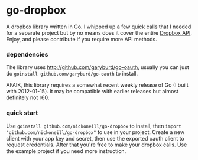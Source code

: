 # go-dropbox

A dropbox library written in Go. I whipped up a few quick calls that I needed for a separate project but by no means does it cover the entire [Dropbox API](https://www.dropbox.com/developers/reference/api). Enjoy, and please contribute if you require more API methods.

### dependencies

The library uses http://github.com/garyburd/go-oauth, usually you can just do `goinstall github.com/garyburd/go-oauth` to install.

AFAIK, this library requires a somewhat recent weekly release of Go (I built with 2012-01-15). It may be compatible with earlier releases but almost definitely not r60.

### quick start

Use `goinstall github.com/nickoneill/go-dropbox` to install, then `import "github.com/nickoneill/go-dropbox"` to use in your project. Create a new client with your app key and secret, then use the exported oauth client to request credentials. After that you're free to make your dropbox calls. Use the example project if you need more instruction.
